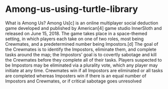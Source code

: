 # Among-us-using-turtle-library


What is Among Us?
Among Us[c] is an online multiplayer social deduction game developed and published by American[4] game studio InnerSloth and released on June 15, 2018. The game takes place in a space-themed setting, in which players each take on one of two roles, most being Crewmates, and a predetermined number being Impostors.[d]
The goal of the Crewmates is to identify the Impostors, eliminate them, and complete tasks around the map; the Impostors’ goal is to covertly sabotage and kill the Crewmates before they complete all of their tasks. Players suspected to be Impostors may be eliminated via a plurality vote, which any player may initiate at any time. Crewmates win if all Impostors are eliminated or all tasks are completed whereas Imposters win if there is an equal number of Impostors and Crewmates, or if critical sabotage goes unresolved
